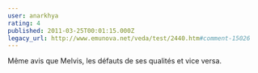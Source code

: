 ```yaml
---
user: anarkhya
rating: 4
published: 2011-03-25T00:01:15.000Z
legacy_url: http://www.emunova.net/veda/test/2440.htm#comment-15026
---
```

Même avis que Melvis, les défauts de ses qualités et vice versa.